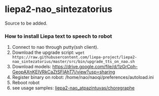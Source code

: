 # liepa2-nao_sintezatorius

Source to be added.

### How to install Liepa text to speech to robot
1. Connect to nao through putty(ssh client).
2. Download the upgrade script: `wget https://raw.githubusercontent.com/liepa-project/liepa2-nao_sintezatorius/master/src/bin/upgrade_tts_on_nao.sh`
3. Download models: https://drive.google.com/file/d/1zGrCph-GeopAXnKEIVRkCaZtSFlAhT7j/view?usp=sharing
3. Register binary on robot: /home/nao/naoqi/preferences/autoload.ini 
4. Reboot robot
5. see usage samples: [liepa2-nao_atpazintuvas/choregraphe](https://github.com/liepa-project/liepa2-nao_atpazintuvas)
